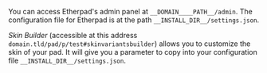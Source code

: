 You can access Etherpad's admin panel at `__DOMAIN____PATH__/admin`. The configuration file for Etherpad is at the path `__INSTALL_DIR__/settings.json`.

*Skin Builder* (accessible at this address `domain.tld/pad/p/test#skinvariantsbuilder`) allows you to customize the skin of your pad. It will give you a parameter to copy into your configuration file `__INSTALL_DIR__/settings.json`.
